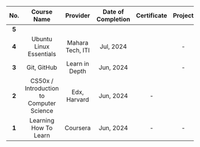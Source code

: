 | **No.** |             **Course Name**              |   **Provider**   | **Date of Completion** | **Certificate** | **Project** |
| :-----: | :--------------------------------------: | :--------------: | :--------------------: | :-------------: | :---------: |
|  **5**  |                                          |                  |                        |                 |             |
|  **4**  |         Ubuntu Linux Essentials          | Mahara Tech, ITI |       Jul, 2024        |                 |      -      |
|  **3**  |               Git, GitHub                |  Learn in Depth  |       Jun, 2024        |                 |      -      |
|  **2**  | CS50x / Introduction to Computer Science |   Edx, Harvard   |       Jun, 2024        |        -        |             |
|  **1**  |          Learning How To Learn           |     Coursera     |       Jun, 2024        |        -        |      -      |
